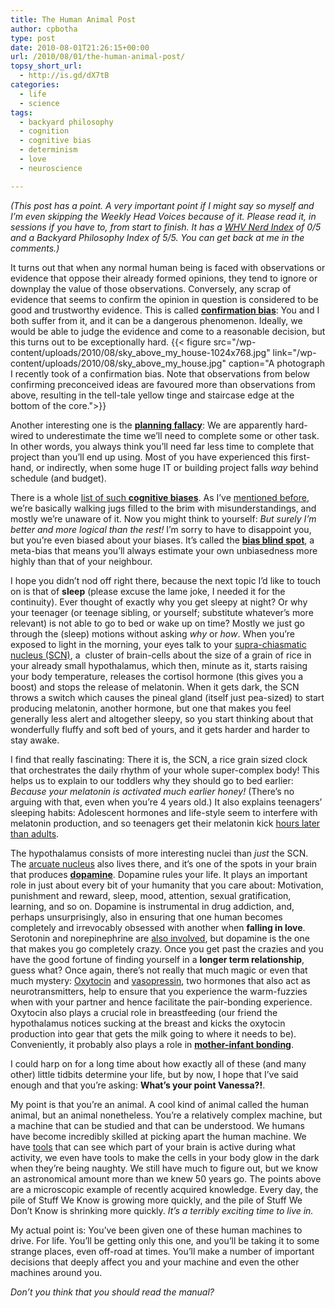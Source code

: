 ```yaml
---
title: The Human Animal Post
author: cpbotha
type: post
date: 2010-08-01T21:26:15+00:00
url: /2010/08/01/the-human-animal-post/
topsy_short_url:
  - http://is.gd/dX7tB
categories:
  - life
  - science
tags:
  - backyard philosophy
  - cognition
  - cognitive bias
  - determinism
  - love
  - neuroscience

---
```

_(This post has a point. A very important point if I might say so myself and I’m even skipping the Weekly Head Voices because of it. Please read it, in sessions if you have to, from start to finish. It has a [WHV Nerd Index][1] of 0/5 and a Backyard Philosophy Index of 5/5. You can get back at me in the comments.)_

It turns out that when any normal human being is faced with observations or evidence that oppose their already formed opinions, they tend to ignore or downplay the value of those observations. Conversely, any scrap of evidence that seems to confirm the opinion in question is considered to be good and trustworthy evidence. This is called [**confirmation bias**][2]: You and I both suffer from it, and it can be a dangerous phenomenon. Ideally, we would be able to judge the evidence and come to a reasonable decision, but this turns out to be exceptionally hard.
{{< figure src="/wp-content/uploads/2010/08/sky_above_my_house-1024x768.jpg" link="/wp-content/uploads/2010/08/sky_above_my_house.jpg" caption="A photograph I recently took of a confirmation bias. Note that observations from below confirming preconceived ideas are favoured more than observations from above, resulting in the tell-tale yellow tinge and staircase edge at the bottom of the core.">}} 

Another interesting one is the [**planning fallacy**][3]: We are apparently hard-wired to underestimate the time we’ll need to complete some or other task. In other words, you always think you’ll need far less time to complete that project than you’ll end up using. Most of you have experienced this first-hand, or indirectly, when some huge IT or building project falls _way_ behind schedule (and budget).

There is a whole [list of such **cognitive biases**][4]. As I’ve [mentioned before][5], we’re basically walking jugs filled to the brim with misunderstandings, and mostly we’re unaware of it. Now you might think to yourself: _But surely I’m better and more logical than the rest!_ I’m sorry to have to disappoint you, but you’re even biased about your biases. It’s called the [**bias blind spot**][6], a meta-bias that means you’ll always estimate your own unbiasedness more highly than that of your neighbour.

I hope you didn’t nod off right there, because the next topic I’d like to touch on is that of **sleep** (please excuse the lame joke, I needed it for the continuity). Ever thought of exactly why you get sleepy at night? Or why your teenager (or teenage sibling, or yourself; substitute whatever’s more relevant) is not able to go to bed or wake up on time? Mostly we just go through the (sleep) motions without asking _why_ or _how_. When you’re exposed to light in the morning, your eyes talk to your [supra-chiasmatic nucleus (SCN)][7], a  cluster of brain-cells about the size of a grain of rice in your already small hypothalamus, which then, minute as it, starts raising your body temperature, releases the cortisol hormone (this gives you a boost) and stops the release of melatonin. When it gets dark, the SCN throws a switch which causes the pineal gland (itself just pea-sized) to start producing melatonin, another hormone, but one that makes you feel generally less alert and altogether sleepy, so you start thinking about that wonderfully fluffy and soft bed of yours, and it gets harder and harder to stay awake.

I find that really fascinating: There it is, the SCN, a rice grain sized clock that orchestrates the daily rhythm of your whole super-complex body! This helps us to explain to our toddlers why they should go to bed earlier: _Because your melatonin is activated much earlier honey!_ (There’s no arguing with that, even when you’re 4 years old.) It also explains teenagers’ sleeping habits: Adolescent hormones and life-style seem to interfere with melatonin production, and so teenagers get their melatonin kick [hours later than adults][8].

The hypothalamus consists of more interesting nuclei than _just_ the SCN. The [arcuate nucleus][9] also lives there, and it’s one of the spots in your brain that produces [**dopamine**][10]. Dopamine rules your life. It plays an important role in just about every bit of your humanity that you care about: Motivation, punishment and reward, sleep, mood, attention, sexual gratification, learning, and so on. Dopamine is instrumental in drug addiction, and, perhaps unsurprisingly, also in ensuring that one human becomes completely and irrevocably obsessed with another when **falling in love**. Serotonin and norepinephrine are [also involved][11], but dopamine is the one that makes you go completely crazy. Once you get past the crazies and you have the good fortune of finding yourself in a **longer term relationship**, guess what? Once again, there’s not really that much magic or even that much mystery: [Oxytocin][12] and [vasopressin][13], two hormones that also act as neurotransmitters, help to ensure that you experience the warm-fuzzies when with your partner and hence facilitate the pair-bonding experience. Oxytocin also plays a crucial role in breastfeeding (our friend the hypothalamus notices sucking at the breast and kicks the oxytocin production into gear that gets the milk going to where it needs to be). Conveniently, it probably also plays a role in [**mother-infant bonding**][14].

I could harp on for a long time about how exactly all of these (and many other) little tidbits determine your life, but by now, I hope that I’ve said enough and that you’re asking: **What’s your point Vanessa?!**.

My point is that you’re an animal. A cool kind of animal called the human animal, but an animal nonetheless. You’re a relatively complex machine, but a machine that can be studied and that can be understood. We humans have become incredibly skilled at picking apart the human machine. We have [tools][15] that can see which part of your brain is active during what activity, we even have tools to make the cells in your body glow in the dark when they’re being naughty. We still have much to figure out, but we know an astronomical amount more than we knew 50 years go. The points above are a microscopic example of recently acquired knowledge. Every day, the pile of Stuff We Know is growing more quickly, and the pile of Stuff We Don’t Know is shrinking more quickly. _It’s a terribly exciting time to live in._

My actual point is: You’ve been given one of these human machines to drive. For life. You’ll be getting only this one, and you’ll be taking it to some strange places, even off-road at times. You’ll make a number of important decisions that deeply affect you and your machine and even the other machines around you.

_Don’t you think that you should read the manual?_

 [1]: http://cpbotha.net/about/weekly-head-voices-nerd-index/ "Link to the Nerd Index page."
 [2]: http://en.wikipedia.org/wiki/Confirmation_bias "Wikipedia page concerning confirmation bias"
 [3]: http://en.wikipedia.org/wiki/Planning_fallacy "Wikipedia page about planning fallacy"
 [4]: http://en.wikipedia.org/wiki/List_of_cognitive_biases "Wikipedia list of cognitive biases"
 [5]: /2010/05/13/the-next-level-weekly-head-voices-22/ "Previous post mentioning cognitive biases."
 [6]: http://www.mindhacks.com/blog/2009/07/unique_like_everyone.html "the bias blind spot at mindhacks.com"
 [7]: http://en.wikipedia.org/wiki/Suprachiasmatic_nucleus "Wikipedia page on the SCN"
 [8]: http://www.bbc.co.uk/science/humanbody/mind/articles/emotions/teenagers/sleep.shtml "teenagers get sleepy later"
 [9]: http://en.wikipedia.org/wiki/Arcuate_nucleus "wikipedia page on arcuate nucleus"
 [10]: http://en.wikipedia.org/wiki/Dopamine "wikipedia page on dopamine"
 [11]: http://en.wikipedia.org/wiki/Chemical_basis_for_love "wikipedia page on chemical basis for love."
 [12]: http://en.wikipedia.org/wiki/Oxytocin "wikipedia page on oxytocin"
 [13]: http://en.wikipedia.org/wiki/Vasopressin "wikipedia page on vasopressin"
 [14]: http://www.sciencedaily.com/releases/2007/10/071015110059.htm "sciencedaily on oxytocin and mother-infant bonding"
 [15]: http://en.wikipedia.org/wiki/Functional_magnetic_resonance_imaging "wikipedia on fMRI"
